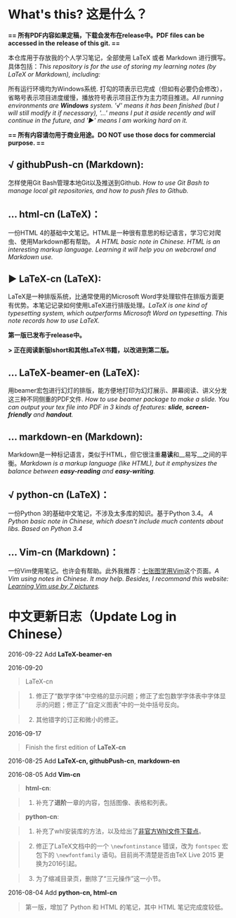 # What's this? 这是什么？

**== 所有PDF内容如果定稿，下载会发布在release中。PDF files can be accessed in the release of this git.  ==**

本仓库用于存放我的个人学习笔记，全部使用 LaTeX 或者 Markdown 进行撰写。具体包括：*This repository is for the use of storing my learning notes (by LaTeX or Markdown), including:*

所有运行环境均为Windows系统. 打勾的项表示已完成（但如有必要仍会修改），省略号表示项目进度缓慢，播放符号表示项目正作为主力项目推进。*All running environments are __Windows__ system. '√' means it has been finished (but I will still modify it if necessary), '…' means I put it aside recently and will continue in the future, and '▶' means I am working hard on it.*

**== 所有内容请勿用于商业用途。DO NOT use those docs for commercial purpose. ==**

## √ githubPush-cn (Markdown):

怎样使用Git Bash管理本地Git以及推送到Github. *How to use Git Bash to manage local git repositories, and how to push files to Github.* 

## … html-cn (LaTeX)：

一份HTML 4的基础中文笔记。HTML是一种很有意思的标记语言，学习它对爬虫、使用Markdown都有帮助。 *A HTML basic note in Chinese. HTML is an interesting markup language. Learning it will help you on webcrawl and Markdown use.*

## ▶ LaTeX-cn (LaTeX):

LaTeX是一种排版系统，比通常使用的Microsoft Word字处理软件在排版方面更有优势。本笔记记录如何使用LaTeX进行排版处理。*LaTeX is one kind of typesetting system, which outperforms Microsoft Word on typesetting. This note records how to use LaTeX.*

__第一版已发布于release中。__

**> 正在阅读新版lshort和其他LaTeX书籍，以改进到第二版。**

## … LaTeX-beamer-en (LaTeX):

用beamer宏包进行幻灯的排版，能方便地打印为幻灯展示、屏幕阅读、讲义分发这三种不同侧重的PDF文件. *How to use beamer package to make a slide. You can output your tex file into PDF in 3 kinds of features: __slide__, __screen-friendly__ and __handout__.*

## … markdown-en (Markdown):

Markdown是一种标记语言，类似于HTML，但它很注重**易读**和__易写__之间的平衡。*Markdown is a markup language (like HTML), but it emphysizes the balance between __easy-reading__ and __easy-writing__.*

## √ python-cn (LaTeX)：

一份Python 3的基础中文笔记，不涉及太多库的知识。基于Python 3.4。 *A Python basic note in Chinese, which doesn't include much contents about libs. Based on Python 3.4*

## … Vim-cn (Markdown)：

一份Vim使用笔记。也许会有帮助。此外我推荐：[七张图学用Vim](http://www.viemu.com/a_vi_vim_graphical_cheat_sheet_tutorial.html)这个页面。*A Vim using notes in Chinese. It may help. Besides, I recommand this website: [Learning Vim use by 7 pictures](http://www.viemu.com/a_vi_vim_graphical_cheat_sheet_tutorial.html).*


# 中文更新日志（Update Log in Chinese）

2016-09-22 Add **LaTeX-beamer-en**

2016-09-20

> LaTeX-cn

> 1. 修正了“数学字体”中空格的显示问题；修正了宏包数学字体表中字体显示的问题；修正了“自定义图表”中的一处中括号反向。

> 2. 其他错字的订正和微小的修正。

2016-09-17

> Finish the first edition of **LaTeX-cn**

2016-08-25 Add **LaTeX-cn, githubPush-cn**, **markdown-en**

2016-08-05 Add **Vim-cn**

> **html-cn**: 

> 1. 补充了**进阶**一章的内容，包括图像、表格和列表。

> **python-cn**: 

> 1. 补充了whl安装库的方法，以及给出了[非官方Whl文件下载点](http://www.lfd.uci.edu/~gohlke/pythonlibs)。

> 2. 修正了LaTeX文档中的一个 `\newfontinstance` 错误，改为 `fontspec` 宏包下的 `\newfontfamily` 语句。目前尚不清楚是否由TeX Live 2015 更换为2016引起。

> 3. 为了缩减目录页，删除了“三元操作”这一小节。


2016-08-04 Add **python-cn, html-cn**
> 第一版，增加了 Python 和 HTML 的笔记，其中 HTML 笔记完成度较低。